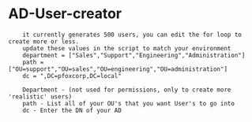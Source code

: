 AD-User-creator
===============
		it currently generates 500 users, you can edit the for loop to create more or less. 
		update these values in the script to match your environment
		department = ["Sales","Support","Engineering","Administration"]
		path = ["OU=support","OU=sales","OU=engineering","OU=administration"]
		dc = ",DC=pfoxcorp,DC=local"

		Department - (not used for permissions, only to create more 'realistic' users)
		path - List all of your OU's that you want User's to go into
		dc - Enter the DN of your AD